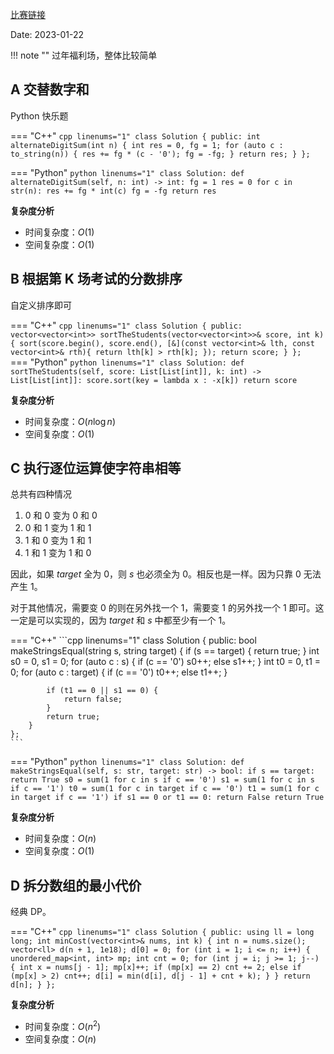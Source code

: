 [比赛链接](https://leetcode.cn/contest/weekly-contest-329/)

Date: 2023-01-22

!!! note ""
    过年福利场，整体比较简单

## A 交替数字和

Python 快乐题

=== "C++"
    ```cpp linenums="1"
    class Solution {
    public:
        int alternateDigitSum(int n) {
            int res = 0, fg = 1;
            for (auto c : to_string(n)) {
                res += fg * (c - '0');
                fg = -fg;
            }
            return res;
        }
    };
    ```

=== "Python"
    ```python linenums="1"
    class Solution:
        def alternateDigitSum(self, n: int) -> int:
            fg = 1
            res = 0
            for c in str(n):
                res += fg * int(c)
                fg = -fg
            return res
    ```
  
**复杂度分析**

- 时间复杂度：$O(1)$
- 空间复杂度：$O(1)$

## B 根据第 K 场考试的分数排序

自定义排序即可

=== "C++"
    ```cpp linenums="1"
    class Solution {
    public:
        vector<vector<int>> sortTheStudents(vector<vector<int>>& score, int k) {
            sort(score.begin(), score.end(), [&](const vector<int>& lth, const vector<int>& rth){
                return lth[k] > rth[k];
            });
            return score;
        }
    };
    ```
=== "Python"
    ```python linenums="1"
    class Solution:
        def sortTheStudents(self, score: List[List[int]], k: int) -> List[List[int]]:
            score.sort(key = lambda x : -x[k])
            return score
    ```

**复杂度分析**

- 时间复杂度：$O(n\log n)$
- 空间复杂度：$O(1)$

## C 执行逐位运算使字符串相等

总共有四种情况

1. $0$ 和 $0$ 变为 $0$ 和 $0$
2. $0$ 和 $1$ 变为 $1$ 和 $1$
3. $1$ 和 $0$ 变为 $1$ 和 $1$
4. $1$ 和 $1$ 变为 $1$ 和 $0$

因此，如果 $\textit{target}$ 全为 $0$，则 $s$ 也必须全为 0。相反也是一样。因为只靠 $0$ 无法产生 $1$。

对于其他情况，需要变 $0$ 的则在另外找一个 $1$，需要变 $1$ 的另外找一个 $1$ 即可。这一定是可以实现的，因为 $\textit{target}$ 和 $s$ 中都至少有一个 $1$。

=== "C++"
    ```cpp linenums="1"
    class Solution {
    public:
        bool makeStringsEqual(string s, string target) {
            if (s == target) {
                return true;
            }
            int s0 = 0, s1 = 0;
            for (auto c : s) {
                if (c == '0') s0++;
                else s1++;
            }
            int t0 = 0, t1 = 0;
            for (auto c : target) {
                if (c == '0') t0++;
                else t1++;
            }

            if (t1 == 0 || s1 == 0) {
                return false;
            }
            return true;
        }
    };
    ```
=== "Python"
    ```python linenums="1"
    class Solution:
    def makeStringsEqual(self, s: str, target: str) -> bool:
        if s == target:
            return True
        s0 = sum(1 for c in s if c == '0')
        s1 = sum(1 for c in s if c == '1')
        t0 = sum(1 for c in target if c == '0')
        t1 = sum(1 for c in target if c == '1')
        if s1 == 0 or t1 == 0:
            return False
        return True
    ```

**复杂度分析**

- 时间复杂度：$O(n)$
- 空间复杂度：$O(1)$

## D 拆分数组的最小代价

经典 DP。

=== "C++"
    ```cpp linenums="1"
    class Solution {
    public:
        using ll = long long;
        int minCost(vector<int>& nums, int k) {
            int n = nums.size();
            vector<ll> d(n + 1, 1e18);
            d[0] = 0;
            for (int i = 1; i <= n; i++) {
                unordered_map<int, int> mp;
                int cnt = 0;
                for (int j = i; j >= 1; j--) {
                    int x = nums[j - 1];
                    mp[x]++;
                    if (mp[x] == 2) cnt += 2;
                    else if (mp[x] > 2) cnt++;
                    d[i] = min(d[i], d[j - 1] + cnt + k);
                }
            }
            return d[n];
        }
    };
    ```

**复杂度分析**

- 时间复杂度：$O(n^2)$
- 空间复杂度：$O(n)$